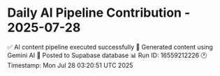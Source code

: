 # Daily AI Pipeline Contribution - 2025-07-28

✅ AI content pipeline executed successfully
🤖 Generated content using Gemini AI
💾 Posted to Supabase database
📊 Run ID: 16559212226
🕐 Timestamp: Mon Jul 28 03:20:51 UTC 2025
